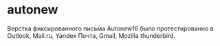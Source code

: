 # autonew
Верстка фиксированного письма Autonew16 было протестированно в Outlook, Mail.ru, Yandex Почта, Gmail, Mozilla thunderbird.
